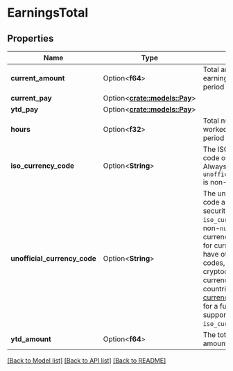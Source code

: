 # EarningsTotal

## Properties

Name | Type | Description | Notes
------------ | ------------- | ------------- | -------------
**current_amount** | Option<**f64**> | Total amount of the earnings for this pay period | [optional]
**current_pay** | Option<[**crate::models::Pay**](Pay.md)> |  | [optional]
**ytd_pay** | Option<[**crate::models::Pay**](Pay.md)> |  | [optional]
**hours** | Option<**f32**> | Total number of hours worked for this pay period | [optional]
**iso_currency_code** | Option<**String**> | The ISO-4217 currency code of the line item. Always `null` if `unofficial_currency_code` is non-null. | [optional]
**unofficial_currency_code** | Option<**String**> | The unofficial currency code associated with the security. Always `null` if `iso_currency_code` is non-`null`. Unofficial currency codes are used for currencies that do not have official ISO currency codes, such as cryptocurrencies and the currencies of certain countries.  See the [currency code schema](https://plaid.com/docs/api/accounts#currency-code-schema) for a full listing of supported `iso_currency_code`s. | [optional]
**ytd_amount** | Option<**f64**> | The total year-to-date amount of the earnings | [optional]

[[Back to Model list]](../README.md#documentation-for-models) [[Back to API list]](../README.md#documentation-for-api-endpoints) [[Back to README]](../README.md)


